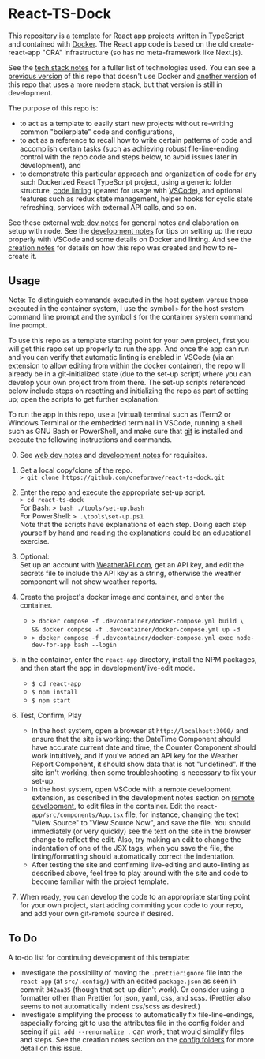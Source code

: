# React-TS-Dock

This repository is a template for [React](https://react.dev) app projects
written in [TypeScript](https://www.typescriptlang.org) and contained with
[Docker](https://www.docker.com/).  The React app code is based on the old
create-react-app "CRA" infrastructure (so has no meta-framework like Next.js).

See the [tech stack notes](./doc/Stack.md) for a fuller list of technologies
used.  You can see a [previous version](https://github.com/oneforawe/react-ts)
of this repo that doesn't use Docker and
[another version](https://github.com/oneforawe/react-next-ts) of this repo that
uses a more modern stack, but that version is still in development.

The purpose of this repo is:

* to act as a template to easily start new projects without re-writing common
  "boilerplate" code and configurations,
* to act as a reference to recall how to write certain patterns of code and
  accomplish certain tasks (such as achieving robust file-line-ending control
  with the repo code and steps below, to avoid issues later in development), and
* to demonstrate this particular approach and organization of code for any such
  Dockerized React TypeScript project, using a generic folder structure,
  [code linting](./doc/Development.md) (geared for usage with
  [VSCode](https://code.visualstudio.com/)), and optional features such as redux
  state management, helper hooks for cyclic state refreshing, services with
  external API calls, and so on.

See these external
[web dev notes](https://github.com/oneforawe/web-dev-notes/blob/main/setup-1.md)
for general notes and elaboration on setup with node.  See the
[development notes](./doc/Development.md) for tips on setting up the repo
properly with VSCode and some details on Docker and linting.  And see the
[creation notes](./doc/Creation.md) for details on how this repo was created and
how to re-create it.

## Usage

Note: To distinguish commands executed in the host system versus those executed
in the container system, I use the symbol `>` for the host system command line
prompt and the symbol `$` for the container system command line prompt.

To use this repo as a template starting point for your own project, first you
will get this repo set up properly to run the app.  And once the app can run and
you can verify that automatic linting is enabled in VSCode (via an extension to
allow editing from within the docker container), the repo will already be in a
git-initialized state (due to the set-up script) where you can develop your own
project from from there.  The set-up scripts referenced below include steps on
resetting and initializing the repo as part of setting up; open the scripts to
get further explanation.

To run the app in this repo, use a (virtual) terminal such as iTerm2 or Windows
Terminal or the embedded terminal in VSCode, running a shell such as GNU Bash or
PowerShell, and make sure that [git](https://git-scm.com) is installed and
execute the following instructions and commands.

0. See
  [web dev notes](https://github.com/oneforawe/web-dev-notes/blob/main/setup-1.md)
  and [development notes](./doc/Development.md) for requisites.

1. Get a local copy/clone of the repo.  
  `> git clone https://github.com/oneforawe/react-ts-dock.git`

2. Enter the repo and execute the appropriate set-up script.  
  `> cd react-ts-dock`  
  For Bash: `> bash ./tools/set-up.bash`  
  For PowerShell: `> .\tools\set-up.ps1`  
  Note that the scripts have explanations of each step. Doing each step yourself
  by hand and reading the explanations could be an educational exercise.

3. Optional:  
  Set up an account with [WeatherAPI.com](https://www.weatherapi.com/), get an
  API key, and edit the secrets file to include the API key as a string,
  otherwise the weather component will not show weather reports.

4. Create the project's docker image and container, and enter the container.

   * `> docker compose -f .devcontainer/docker-compose.yml build \`  
     `&& docker compose -f .devcontainer/docker-compose.yml up -d`
   * `> docker compose -f .devcontainer/docker-compose.yml exec node-dev-for-app bash --login`

5. In the container, enter the `react-app` directory, install the NPM packages,
  and then start the app in development/live-edit mode.

   * `$ cd react-app`
   * `$ npm install`
   * `$ npm start`

6. Test, Confirm, Play

   * In the host system, open a browser at `http://localhost:3000/` and ensure
     that the site is working: the DateTime Component should have accurate
     current date and time, the Counter Component should work intuitively, and
     if you've added an API key for the Weather Report Component, it should show
     data that is not "undefined".  If the site isn't working, then some
     troubleshooting is necessary to fix your set-up.
   * In the host system, open VSCode with a remote development extension, as
     described in the development notes section on
     [remote development](./doc/Development.md#remote-development), to edit
     files in the container.  Edit the `react-app/src/components/App.tsx` file,
     for instance, changing the text "View Source" to "View Source Now", and
     save the file.  You should immediately (or very quickly) see the text on
     the site in the browser change to reflect the edit.  Also, try making an
     edit to change the indentation of one of the JSX tags; when you save the
     file, the linting/formatting should automatically correct the indentation.
   * After testing the site and confirming live-editing and auto-linting as
     described above, feel free to play around with the site and code to
     become familiar with the project template.

7. When ready, you can develop the code to an appropriate starting point for
   your own project, start adding commiting your code to your repo, and add your
   own git-remote source if desired.

## To Do

A to-do list for continuing development of this template:

* Investigate the possibility of moving the `.prettierignore` file into the
  `react-app` (at `src/.config/`) with an edited `package.json` as seen in
  commit `342aa35` (though that set-up didn't work).  Or consider using a
  formatter other than Prettier for json, yaml, css, and scss.  (Prettier also
  seems to not automatically indent css/scss as desired.)
* Investigate simplifying the process to automatically fix file-line-endings,
  especially forcing git to use the attributes file in the config folder and
  seeing if `git add --renormalize .` can work; that would simplify files and
  steps.  See the creation notes section on the
  [config folders](./doc/Creation.md#config-folders) for more detail on this
  issue.
